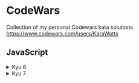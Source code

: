 # CodeWars
Collection of my personal Codewars kata solutions
https://www.codewars.com/users/KaraWatts

## JavaScript
<details>
  <summary>Kyu 8</summary>

- <a href=https://github.com/KaraWatts/CodeWars/tree/main/JavaScript/kyu-8/Convert_a_string_to_a_Number/README.md target="blank">Convert a String to a Number</a>

- <a href=https://github.com/KaraWatts/CodeWars/tree/main/JavaScript/kyu-8/Counting_Sheep/README.md target="blank">Counting Sheep</a>
</details>

<details>
  <summary>Kyu 7</summary>
  
- <a href=https://github.com/KaraWatts/CodeWars/tree/main/JavaScript/kyu-7/Is_it_a_triangle/README.md target="blank">Is it a triangle?</a>

- <a href=https://github.com/KaraWatts/CodeWars/tree/main/JavaScript/kyu-7/Odd_or_Even/README.md target="blank">Odd or Even?</a>

- <a href=https://github.com/KaraWatts/CodeWars/tree/main/JavaScript/kyu-7/List_Filtering/README.md target="blank">List Filtering</a>

- <a href=https://github.com/KaraWatts/CodeWars/tree/main/JavaScript/kyu-7/Number_of_People_in_the_Bus/README.md target="blank">Number of People in the Bus</a>

- <a href=https://github.com/KaraWatts/CodeWars/tree/main/JavaScript/kyu-7/Two_to_One/README.md target="blank">Two to One</a>

</details>

